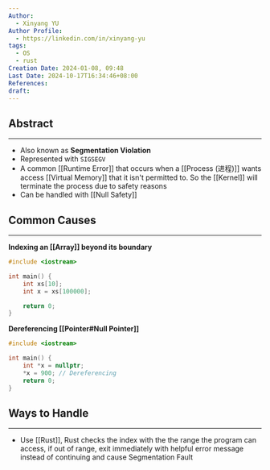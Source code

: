 ```yaml
---
Author:
  - Xinyang YU
Author Profile:
  - https://linkedin.com/in/xinyang-yu
tags:
  - OS
  - rust
Creation Date: 2024-01-08, 09:48
Last Date: 2024-10-17T16:34:46+08:00
References: 
draft: 
---
```

## Abstract
---
- Also known as **Segmentation Violation**
- Represented with `SIGSEGV`
- A common [[Runtime Error]] that occurs when a [[Process (进程)]] wants access [[Virtual Memory]] that it isn't permitted to. So the [[Kernel]] will terminate the process due to safety reasons 
- Can be handled with [[Null Safety]]


## Common Causes
---
**Indexing an [[Array]] beyond its boundary**
```cpp
#include <iostream>

int main() {
	int xs[10];
	int x = xs[100000];

	return 0;
}
```

**Dereferencing [[Pointer#Null Pointer]]**
```cpp
#include <iostream>

int main() {
	int *x = nullptr;
	*x = 900; // Dereferencing 
	return 0;
}
```


## Ways to Handle
---
- Use [[Rust]], Rust checks the index with the the range the program can access, if out of range, exit immediately with helpful error message instead of continuing and cause Segmentation Fault